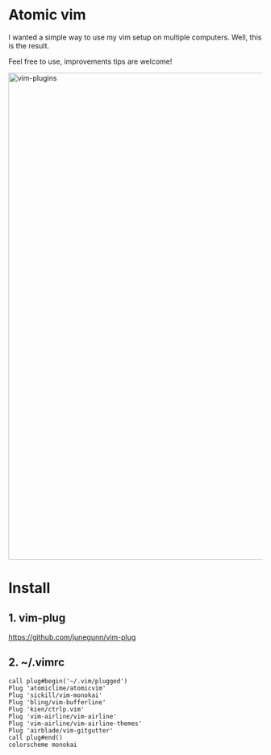 # Atomic vim
I wanted a simple way to use my vim setup on multiple computers.
Well, this is the result. 

Feel free to use, improvements tips are welcome!

<img width="966" alt="vim-plugins" src="https://user-images.githubusercontent.com/93706292/160288954-af9a324b-e919-4f43-940a-94481b3fc4e4.png">

# Install
## 1. vim-plug
https://github.com/junegunn/vim-plug

## 2. ~/.vimrc
```
call plug#begin('~/.vim/plugged')
Plug 'atomiclime/atomicvim'
Plug 'sickill/vim-monokai'
Plug 'bling/vim-bufferline'
Plug 'kien/ctrlp.vim'
Plug 'vim-airline/vim-airline'
Plug 'vim-airline/vim-airline-themes'
Plug 'airblade/vim-gitgutter'
call plug#end()
colorscheme monokai
```
